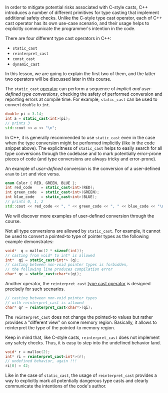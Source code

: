 In order to mitigate potential risks associated with C-style casts,
C++ introduces a number of different primitives for type casting
that implement additional safety checks.
Unlike the C-style type cast operator, each of C++ cast operator 
has its own use-case scenario, and their usage helps 
to explicitly communicate the programmer's intention in the code.

There are four different type cast operators in C++:

- `static_cast`
- `reinterpret_cast`
- `const_cast`
- `dynamic_cast`

In this lesson, we are going to explain the first two of them, 
and the latter two operators will be discussed later in this course.

The `static_cast` [operator](https://en.cppreference.com/w/cpp/language/static_cast) 
can perform a sequence of _implicit and user-defined type conversions_, 
checking the safety of performed conversion and reporting errors at compile time.
For example, `static_cast` can be used to convert `double` to `int`.

```c++
double pi = 3.14;
int a = static_cast<int>(pi);
// prints 3
std::cout << a << "\n";
```

In C++, it is generally recommended to use `static_cast` even
in the case when the type conversion might be performed implicitly
(like in the code snippet above).
The explicitness of `static_cast` helps to easily search for
all type conversions through the codebase
and to mark potentially error-prone pieces of code
(and type conversions are always tricky and error-prone).

An example of _user-defined_ conversion is the conversion 
of a user-defined `enum` to `int` and vice versa.

```c++
enum Color { RED, GREEN, BLUE };
int red_code    = static_cast<int>(RED);
int green_code  = static_cast<int>(GREEN);
int blue_code   = static_cast<int>(BLUE);
// prints 0, 1, 2
std::cout << red_code << ", " << green_code << ", " << blue_code << "\n";
```

We will discover more examples of user-defined conversion through the course. 

Not all type conversions are allowed by `static_cast`.
For example, it cannot be used to convert a pointed-to type 
of pointer types as the following example demonstrates:

```c++
void*  q = malloc(2 * sizeof(int));
// casting from void* to int* is allowed
int*  qi = static_cast<int*> (q);
// casting between non-void pointer types is forbidden,
// the following line produces compilation error
char* qc = static_cast<char*>(qi);
```

Another operator, the `reinterpret_cast` 
[type cast operator](https://en.cppreference.com/w/cpp/language/reinterpret_cast)
is designed precisely for such scenarios. 

```c++
// casting between non-void pointer types 
// with reinterpret_cast is allowed
char* qr = reinterpret_cast<char*>(qi);
```

The `reinterpret_cast` does not change the pointed-to values 
but rather provides a "different view" on some memory region.
Basically, it allows to reinterpret the type of the pointed-to memory region.  

Keep in mind that, like C-style casts, `reinterpret_cast` does not 
implement any safety checks. 
Thus, it is easy to step into the undefined behavior land.

```c++
void* r = malloc(2);
int* ri = reinterpret_cast<int*>(r);
// undefined behavior, again !!!
ri[0] = 42;
```

Like in the case of `static_cast`, the usage of `reinterpret_cast` provides 
a way to explicitly mark all potentially dangerous type casts
and clearly communicate the intentions of the code's author.